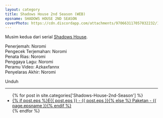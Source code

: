 ```yaml
---
layout: category
title: Shadows House 2nd Season (WEB)
epsname: SHADOWS HOUSE 2ND SEASON
coverPhoto: https://cdn.discordapp.com/attachments/970663117057032232/1023090125556678706/unknown.png
---
```


Musim kedua dari serial [Shadows House](https://a-1fansub.github.io/Shadows-House-Paketan).

Penerjemah: Noromi<br>
Pengecek Terjemahan: Noromi<br>
Penata Rias: Noromi<br>
Penggaya Lagu: Noromi<br>
Peramu Video: Azkaxfannx<br>
Penyelaras Akhir: Noromi<br>

Unduh

---
  <ul>
    {% for post in site.categories['Shadows-House-2nd-Season'] %}
  <li><a href="{{ site.baseurl }}{{ post.url }}">{% if post.eps %}E{{ post.eps }} - {{ post.eps }}{% else %} Paketan - {{ page.epsname }}{% endif %}</a></li>
  {% endfor %}
  </ul>